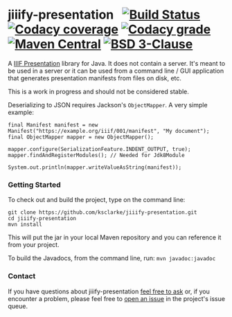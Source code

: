 # jiiify-presentation &nbsp; [![Build Status](http://img.shields.io/travis/ksclarke/jiiify-presentation/master.svg?style=flat)](https://travis-ci.org/ksclarke/jiiify-presentation) [![Codacy coverage](https://img.shields.io/codacy/coverage/a1fb61b809944441bf65e02132383b6d.svg?maxAge=0)](https://www.codacy.com/app/ksclarke/jiiify-presentation?utm_source=github.com&amp;utm_medium=referral&amp;utm_content=ksclarke/jiiify-presentation&amp;utm_campaign=Badge_Coverage) [![Codacy grade](https://img.shields.io/codacy/grade/a1fb61b809944441bf65e02132383b6d.svg?maxAge=0)](https://www.codacy.com/app/ksclarke/jiiify-presentation?utm_source=github.com&amp;utm_medium=referral&amp;utm_content=ksclarke/jiiify-presentation&amp;utm_campaign=Badge_Grade) [![Maven Central](https://img.shields.io/maven-central/v/info.freelibrary/jiiify-presentation.svg)](http://mvnrepository.com/artifact/info.freelibrary/jiiify-presentation) [![BSD 3-Clause](https://img.shields.io/badge/License-BSD%203--Clause-brightgreen.svg?maxAge=1800)](https://opensource.org/licenses/BSD-3-Clause)

A [IIIF Presentation](http://iiif.io/api/presentation) library for Java. It does not contain a server. It's meant to be used in a server or it can be used from a command line / GUI application that generates 
presentation manifests from files on disk, etc.

This is a work in progress and should not be considered stable.

Deserializing to JSON requires Jackson's `ObjectMapper`. A very simple example:

    final Manifest manifest = new Manifest("https://example.org/iiif/001/manifest", "My document");
    final ObjectMapper mapper = new ObjectMapper();
    
    mapper.configure(SerializationFeature.INDENT_OUTPUT, true);
    mapper.findAndRegisterModules(); // Needed for Jdk8Module
    
    System.out.println(mapper.writeValueAsString(manifest));

### Getting Started

To check out and build the project, type on the command line:

    git clone https://github.com/ksclarke/jiiify-presentation.git
    cd jiiify-presentation
    mvn install

This will put the jar in your local Maven repository and you can reference it from your project.

To build the Javadocs, from the command line, run: `mvn javadoc:javadoc`

### Contact

If you have questions about jiiify-presentation <a href="mailto:ksclarke@ksclarke.io">feel free to ask</a> or, if you encounter a problem, please feel free to [open an issue](https://github.com/ksclarke/jiiify-presentation/issues "GitHub Issue Queue") in the project's issue queue.
